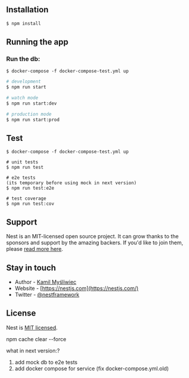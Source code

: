 
## Installation

```bash
$ npm install
```

## Running the app


### Run the db:

```$ docker-compose -f docker-compose-test.yml up```
```bash
# development
$ npm run start

# watch mode
$ npm run start:dev

# production mode
$ npm run start:prod
```

## Test

```
$ docker-compose -f docker-compose-test.yml up 

# unit tests
$ npm run test

# e2e tests
(its temporary before using mock in next version)
$ npm run test:e2e

# test coverage
$ npm run test:cov
```

## Support

Nest is an MIT-licensed open source project. It can grow thanks to the sponsors and support by the amazing backers. If you'd like to join them, please [read more here](https://docs.nestjs.com/support).

## Stay in touch

- Author - [Kamil Myśliwiec](https://kamilmysliwiec.com)
- Website - [https://nestjs.com](https://nestjs.com/)
- Twitter - [@nestframework](https://twitter.com/nestframework)

## License

Nest is [MIT licensed](LICENSE).



npm cache clear --force


what in next version:?

1. add mock db to e2e tests
2. add docker compose for service (fix docker-compose.yml.old)